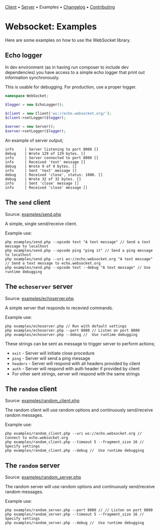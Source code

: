 [Client](Client.md) • [Server](Server.md) • Examples • [Changelog](Changelog.md) • [Contributing](Contributing.md)

# Websocket: Examples

Here are some examples on how to use the WebSocket library.

##  Echo logger

In dev environment (as in having run composer to include dev dependencies) you have
access to a simple echo logger that print out information synchronously.

This is usable for debugging. For production, use a proper logger.

```php
namespace WebSocket;

$logger = new EchoLogger();

$client = new Client('ws://echo.websocket.org/');
$client->setLogger($logger);

$server = new Server();
$server->setLogger($logger);
```

An example of server output;
```
info     | Server listening to port 8000 []
debug    | Wrote 129 of 129 bytes. []
info     | Server connected to port 8000 []
info     | Received 'text' message []
debug    | Wrote 9 of 9 bytes. []
info     | Sent 'text' message []
debug    | Received 'close', status: 1000. []
debug    | Wrote 32 of 32 bytes. []
info     | Sent 'close' message []
info     | Received 'close' message []
```

## The `send` client

Source: [examples/send.php](examples/send.php)

A simple, single send/receive client.

Example use:
```
php examples/send.php --opcode text "A text message" // Send a text message to localhost
php examples/send.php --opcode ping "ping it" // Send a ping message to localhost
php examples/send.php --uri ws://echo.websocket.org "A text message" // Send a text message to echo.websocket.org
php examples/send.php --opcode text --debug "A text message" // Use runtime debugging
```

## The `echoserver` server

Source: [examples/echoserver.php](examples/echoserver.php)

A simple server that responds to recevied commands.

Example use:
```
php examples/echoserver.php // Run with default settings
php examples/echoserver.php --port 8080 // Listen on port 8080
php examples/echoserver.php --debug //  Use runtime debugging
```

These strings can be sent as message to trigger server to perform actions;
* `exit` - Server will initiate close procedure
* `ping` - Server will send a ping message
* `headers` - Server will respond with all headers provided by client
* `auth` -  Server will respond with auth header if provided by client
* For other sent strings, server will respond with the same strings

## The `random` client

Source: [examples/random_client.php](examples/random_client.php)

The random client will use random options and continuously send/receive random messages.

Example use:
```
php examples/random_client.php --uri ws://echo.websocket.org // Connect to echo.websocket.org
php examples/random_client.php --timeout 5 --fragment_size 16 // Specify settings
php examples/random_client.php --debug //  Use runtime debugging
```

## The `random` server

Source: [examples/random_server.php](examples/random_server.php)

The random server will use random options and continuously send/receive random messages.

Example use:
```
php examples/random_server.php --port 8080 // // Listen on port 8080
php examples/random_server.php --timeout 5 --fragment_size 16 // Specify settings
php examples/random_server.php --debug //  Use runtime debugging
```
